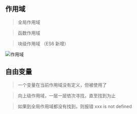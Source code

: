 ## 作用域

>全局作用域

>函数作用域

>块级作用域 （ES6 新增）

![作用域](/zuoyongyu01.png)

## 自由变量

> 一个变量在当前作用域没有定义，但被使用了

> 向上级作用域，一层一层依次寻找，直至找到为止

> 如果到全局作用域都没有找到，则报错 xxx is not defined



